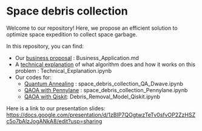 # Space debris collection

Welcome to our repository! Here, we propose an efficient solution to optimize space expedition to collect space garbage.

In this repository, you can find:
* Our [business proposal](https://github.com/ab-jiteshlalwani/Hackathon2022/blob/main/team%208/Business_Application.md) : Business_Application.md
* A [technical explanation](https://github.com/ab-jiteshlalwani/Hackathon2022/blob/main/team%208/Technical_Explanation.ipynb) of what algorithm does and how it works on this problem : Technical_Explanation.ipynb
* Our codes for:
  * [Quantum Annealing](https://github.com/ab-jiteshlalwani/Hackathon2022/blob/main/team%208/space_debris_collection_QA_Dwave.ipynb) : space_debris_collection_QA_Dwave.ipynb
  * [QAOA with Pennylane](https://github.com/ab-jiteshlalwani/Hackathon2022/blob/main/team%208/space_debris_collection_Pennylane.ipynb) : space_debris_collection_Pennylane.ipynb
  * [QAOA with Qiskit](https://github.com/ab-jiteshlalwani/Hackathon2022/blob/main/team%208/Debris_Removal_Model_Qiskit.ipynb): Debris_Removal_Model_Qiskit.ipynb
  
 Here is a link to our presentation slides: https://docs.google.com/presentation/d/1zBIP7QOgtwzTeTv0sfvOP2ZzHSZc5o7bAlzJogANkA8/edit?usp=sharing
